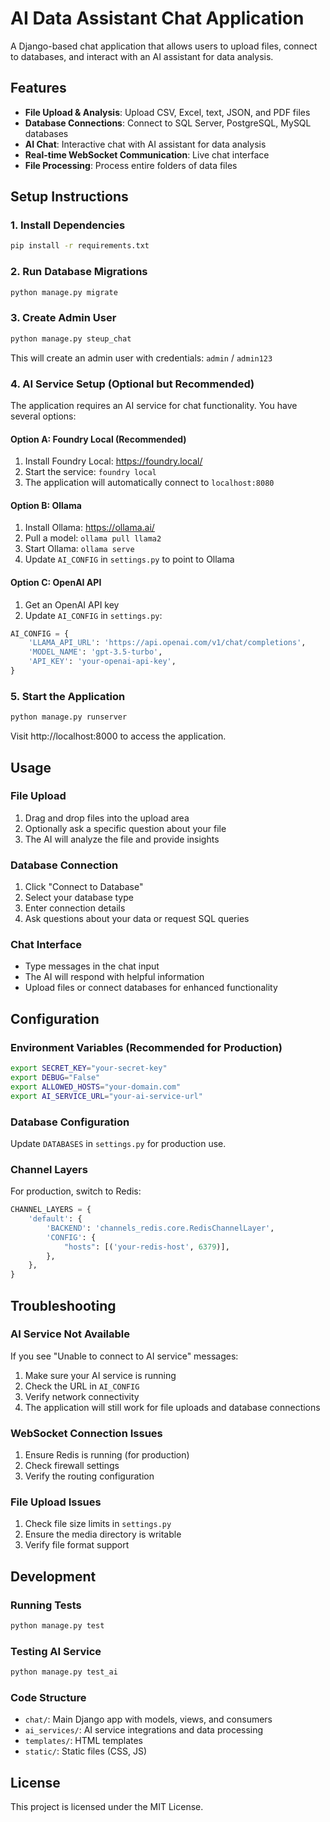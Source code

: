 # AI Data Assistant Chat Application

A Django-based chat application that allows users to upload files, connect to databases, and interact with an AI assistant for data analysis.

## Features

- **File Upload & Analysis**: Upload CSV, Excel, text, JSON, and PDF files
- **Database Connections**: Connect to SQL Server, PostgreSQL, MySQL databases
- **AI Chat**: Interactive chat with AI assistant for data analysis
- **Real-time WebSocket Communication**: Live chat interface
- **File Processing**: Process entire folders of data files

## Setup Instructions

### 1. Install Dependencies

```bash
pip install -r requirements.txt
```

### 2. Run Database Migrations

```bash
python manage.py migrate
```

### 3. Create Admin User

```bash
python manage.py steup_chat
```

This will create an admin user with credentials: `admin` / `admin123`

### 4. AI Service Setup (Optional but Recommended)

The application requires an AI service for chat functionality. You have several options:

#### Option A: Foundry Local (Recommended)
1. Install Foundry Local: https://foundry.local/
2. Start the service: `foundry local`
3. The application will automatically connect to `localhost:8080`

#### Option B: Ollama
1. Install Ollama: https://ollama.ai/
2. Pull a model: `ollama pull llama2`
3. Start Ollama: `ollama serve`
4. Update `AI_CONFIG` in `settings.py` to point to Ollama

#### Option C: OpenAI API
1. Get an OpenAI API key
2. Update `AI_CONFIG` in `settings.py`:
```python
AI_CONFIG = {
    'LLAMA_API_URL': 'https://api.openai.com/v1/chat/completions',
    'MODEL_NAME': 'gpt-3.5-turbo',
    'API_KEY': 'your-openai-api-key',
}
```

### 5. Start the Application

```bash
python manage.py runserver
```

Visit http://localhost:8000 to access the application.

## Usage

### File Upload
1. Drag and drop files into the upload area
2. Optionally ask a specific question about your file
3. The AI will analyze the file and provide insights

### Database Connection
1. Click "Connect to Database"
2. Select your database type
3. Enter connection details
4. Ask questions about your data or request SQL queries

### Chat Interface
- Type messages in the chat input
- The AI will respond with helpful information
- Upload files or connect databases for enhanced functionality

## Configuration

### Environment Variables (Recommended for Production)
```bash
export SECRET_KEY="your-secret-key"
export DEBUG="False"
export ALLOWED_HOSTS="your-domain.com"
export AI_SERVICE_URL="your-ai-service-url"
```

### Database Configuration
Update `DATABASES` in `settings.py` for production use.

### Channel Layers
For production, switch to Redis:
```python
CHANNEL_LAYERS = {
    'default': {
        'BACKEND': 'channels_redis.core.RedisChannelLayer',
        'CONFIG': {
            "hosts": [('your-redis-host', 6379)],
        },
    },
}
```

## Troubleshooting

### AI Service Not Available
If you see "Unable to connect to AI service" messages:
1. Make sure your AI service is running
2. Check the URL in `AI_CONFIG`
3. Verify network connectivity
4. The application will still work for file uploads and database connections

### WebSocket Connection Issues
1. Ensure Redis is running (for production)
2. Check firewall settings
3. Verify the routing configuration

### File Upload Issues
1. Check file size limits in `settings.py`
2. Ensure the media directory is writable
3. Verify file format support

## Development

### Running Tests
```bash
python manage.py test
```

### Testing AI Service
```bash
python manage.py test_ai
```

### Code Structure
- `chat/`: Main Django app with models, views, and consumers
- `ai_services/`: AI service integrations and data processing
- `templates/`: HTML templates
- `static/`: Static files (CSS, JS)

## License

This project is licensed under the MIT License.
